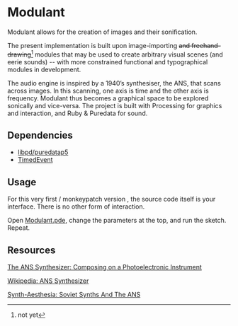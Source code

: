 # Modulant

Modulant allows for the creation of images and their sonification.

The present implementation is built upon image-importing ~~and freehand-drawing~~[^1] modules that may be used to create arbitrary visual scenes (and eerie sounds) -- with more constrained functional and typographical modules in development.

The audio engine is inspired by a 1940’s synthesiser, the ANS, that scans across images. In this scanning, one axis is time and the other axis is frequency. Modulant thus becomes a graphical space to be explored sonically and vice-versa. The project is built with Processing for graphics and interaction, and Ruby & Puredata for sound.

[^1]: not yet

## Dependencies

- [libpd/puredatap5](https://github.com/libpd/puredatap5)
- [TimedEvent](http://multiply.org/processing/)

## Usage

For this very first / monkeypatch version , the source code itself is your interface. There is no other form of interaction.

Open [Modulant.pde](blob/master/Modulant.pde), change the parameters at the top, and run the sketch. Repeat.

## Resources

[The ANS Synthesizer: Composing on a Photoelectronic Instrument](http://www.theremin.ru/archive/ans.htm)

[Wikipedia: ANS Synthesizer](http://en.wikipedia.org/wiki/ANS_synthesizer)

[Synth-Aesthesia: Soviet Synths And The ANS](http://www.redbullmusicacademy.com/magazine/history-soviet-synth-ans)

